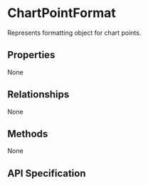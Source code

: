# ChartPointFormat

Represents formatting object for chart points.

## Properties
None

## Relationships
None

## Methods
None


## API Specification

